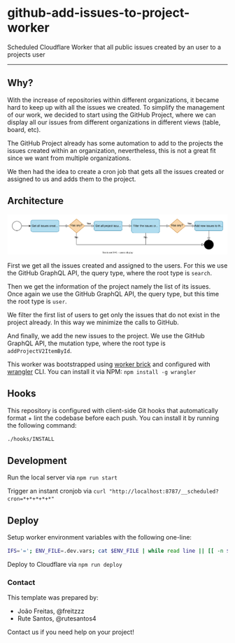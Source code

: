 # github-add-issues-to-project-worker

Scheduled Cloudflare Worker that all public issues created by an user to a projects user

---

## Why?

With the increase of repositories within different organizations, it became hard to keep up with all the issues we created. To simplify the management of our work, we decided to start using the GitHub Project, where we can display all our issues from different organizations in different views (table, board, etc).

The GitHub Project already has some automation to add to the projects the issues created within an organization, nevertheless, this is not a great fit since we want from multiple organizations.

We then had the idea to create a cron job that gets all the issues created or assigned to us and adds them to the project.

## Architecture

![Diagram Flow](./docs/flow-diagram.drawio.svg)

First we get all the issues created and assigned to the users. For this we use the GitHub GraphQL API, the query type, where the root type is `search`.

Then we get the information of the project namely the list of its issues. Once again we use the GitHub GraphQL API, the query type, but this time the root type is `user`.

We filter the first list of users to get only the issues that do not exist in the project already. In this way we minimize the calls to GitHub.

And finally, we add the new issues to the project. We use the GitHub GraphQL API, the mutation type, where the root type is `addProjectV2ItemById`.


This worker was bootstrapped using [worker brick](https://github.com/dart-pacotes/.brick) and configured with [wrangler](https://github.com/cloudflare/wrangler) CLI. You can install it via NPM: `npm install -g wrangler`

## Hooks

This repository is configured with client-side Git hooks that automatically format + lint the codebase before each push. You can install it by running the following command:

```bash
./hooks/INSTALL
```

## Development

Run the local server via `npm run start`

Trigger an instant cronjob via `curl "http://localhost:8787/__scheduled?cron=*+*+*+*+*"`

## Deploy

Setup worker environment variables with the following one-line:

```bash
IFS='='; ENV_FILE=.dev.vars; cat $ENV_FILE | while read line || [[ -n $line ]]; do read -ra envy <<< $line; wrangler secret put ${envy[0]} <<< ${envy[1]} ; done
```

Deploy to Cloudflare via `npm run deploy`

### Contact

This template was prepared by:

- João Freitas, @freitzzz
- Rute Santos, @rutesantos4

Contact us if you need help on your project!
